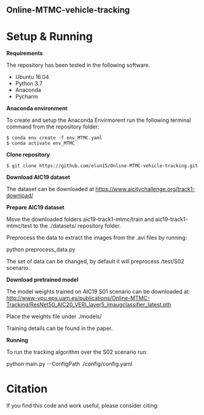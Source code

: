 ## Online-MTMC-vehicle-tracking




# Setup & Running
**Requirements**

The repository has been tested in the following software.
* Ubuntu 16.04
* Python 3.7
* Anaconda
* Pycharm

**Anaconda environment**

To create and setup the Anaconda Envirmorent run the following terminal command from the repository folder:
```
$ conda env create -f env_MTMC.yaml
$ conda activate env_MTMC
```

**Clone repository**

```
$ git clone https://github.com/elun15/Online-MTMC-vehicle-tracking.git
```

**Download AIC19 dataset**

The dataset can be downloaded at https://www.aicitychallenge.org/track1-download/

**Prepare AIC19 dataset**

Move the downloaded folders aic19-track1-mtmc/train and aic19-track1-mtmc/test to the ./datasets/ repository folder.

Preprocess the data to extract the images from the .avi files by running:

python preprocess_data.py

The set of data can be changed, by default it will preprocess /test/S02 scenario.


**Download pretrained model**

The model weights trained on AIC19 S01 scenario can be downloaded at:
http://www-vpu.eps.uam.es/publications/Online-MTMC-Tracking/ResNet50_AIC20_VERI_layer5_imaugclassifier_latest.pth

Place the weights file under ./models/

Training details can be found in the paper.


**Running**

To run the tracking algorithm over the S02 scenario run:


python main.py --ConfigPath ./config/config.yaml  




# Citation

If you find this code and work useful, please consider citing:



